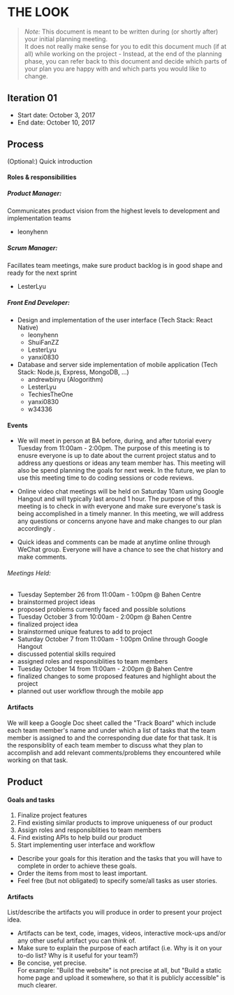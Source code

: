 # THE LOOK

 > _Note:_ This document is meant to be written during (or shortly after) your initial planning meeting.     
 > It does not really make sense for you to edit this document much (if at all) while working on the project - Instead, at the end of the planning phase, you can refer back to this document and decide which parts of your plan you are happy with and which parts you would like to change.


## Iteration 01

 * Start date: October 3, 2017
 * End date: October 10, 2017

## Process

(Optional:) Quick introduction

#### Roles & responsibilities
 
##### Product Manager:
Communicates product vision from the highest levels to development and implementation teams
 - leonyhenn
##### Scrum Manager:
Facillates team meetings, make sure product backlog is in good shape and ready for the next sprint
 - LesterLyu
##### Front End Developer: 
- Design and implementation of the user interface (Tech Stack: React Native)
  - leonyhenn
  - ShuiFanZZ
  - LesterLyu
  - yanxi0830
- Database and server side implementation of mobile application (Tech Stack: Node.js, Express, MongoDB, ...)
  - andrewbinyu (Alogorithm)
  - LesterLyu
  - TechiesTheOne
  - yanxi0830
  - w34336

#### Events

- We will meet in person at BA before, during, and after tutorial every Tuesday from 11:00am - 2:00pm. The purpose of this meeting is to enusre everyone is up to date about the current project status and to address any questions or ideas any team member has. This meeting will also be spend planning the goals for next week. In the future, we plan to use this meeting time to do coding sessions or code reviews. 

- Online video chat meetings will be held on Saturday 10am using Google Hangout and will typically last around 1 hour. The purpose of this meeting is to check in with everyone and make sure everyone's task is being accomplished in a timely manner. In this meeting, we will address any questions or concerns anyone have and make changes to our plan accordingly .

- Quick ideas and comments can be made at anytime online through WeChat group. Everyone will have a chance to see the chat history and make comments. 

###### Meetings Held:
- Tuesday September 26 from 11:00am - 1:00pm @ Bahen Centre
 - brainstormed project ideas
 - proposed problems currently faced and possible solutions
- Tuesday October 3 from 10:00am - 2:00pm @ Bahen Centre
 - finalized project idea
 - brainstormed unique features to add to project
- Saturday October 7 from 11:00am - 1:00pm Online through Google Hangout
 - discussed potential skills required
 - assigned roles and responsiblities to team members
- Tuesday October 14 from 11:00am - 2:00pm @ Bahen Centre
 - finalized changes to some proposed features and highlight about the project
 - planned out user workflow through the mobile app

#### Artifacts

We will keep a Google Doc sheet called the "Track Board" which include each team member's name and under which a list of tasks that the team member is assigned to and the corresponding due date for that task. It is the responsiblity of each team member to discuss what they plan to accomplish and add relevant comments/problems they encountered while working on that task. 

## Product

#### Goals and tasks
1. Finalize project features
2. Find existing similar products to improve uniqueness of our product
3. Assign roles and responsiblities to team members
4. Find existing APIs to help build our product
5. Start implementing user interface and workflow
 * Describe your goals for this iteration and the tasks that you will have to complete in order to achieve these goals.
 * Order the items from most to least important.
 * Feel free (but not obligated) to specify some/all tasks as user stories.

#### Artifacts

List/describe the artifacts you will produce in order to present your project idea.

 * Artifacts can be text, code, images, videos, interactive mock-ups and/or any other useful artifact you can think of.
 * Make sure to explain the purpose of each artifact (i.e. Why is it on your to-do list? Why is it useful for your team?)
 * Be concise, yet precise.         
   For example: "Build the website" is not precise at all, but "Build a static home page and upload it somewhere, so that it is publicly accessible" is much clearer.
